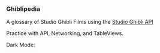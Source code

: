 ### Ghiblipedia

A glossary of Studio Ghibli Films using the [Studio Ghibli API](https://ghibliapi.herokuapp.com/#)

Practice with API, Networking, and TableViews. 

<p align="center">
<imgsrc="https://user-images.githubusercontent.com/2793158/70959186-57190d00-2030-11ea-932e-bab079c70c27.png" alt="ghibliLight1" title="ghibliLight1" width="300" height="600" />
<imgsrc="https://user-images.githubusercontent.com/2793158/70959189-5aac9400-2030-11ea-9013-3abae9b68868.png" alt="ghibliLight2" title="ghibliLight2" width="300" height="600" />
</p>

Dark Mode: 

<p align="center">
<imgsrc="https://user-images.githubusercontent.com/2793158/70959198-6435fc00-2030-11ea-938a-35ac68c57f4b.png" alt="ghibliDark1" title="ghibliDark1" width="300" height="600" />
<imgsrc="https://user-images.githubusercontent.com/2793158/70959204-68621980-2030-11ea-983e-159181732c5b.png" alt="ghibliDark2" title="ghibliDark2" width="300" height="600" />
</p>



